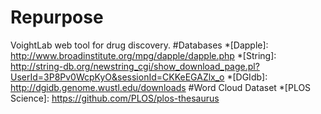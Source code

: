 # Repurpose
VoightLab web tool for drug discovery.
#Databases
*[Dapple]: http://www.broadinstitute.org/mpg/dapple/dapple.php
*[String]: http://string-db.org/newstring_cgi/show_download_page.pl?UserId=3P8Pv0WcpKyO&sessionId=CKKeEGAZlx_o
*[DGIdb]: http://dgidb.genome.wustl.edu/downloads
#Word Cloud Dataset
*[PLOS Science]: https://github.com/PLOS/plos-thesaurus
